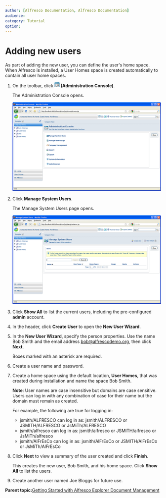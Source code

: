```yaml
---
author: [Alfresco Documentation, Alfresco Documentation]
audience: 
category: Tutorial
option: 
---
```


# Adding new users

As part of adding the new user, you can define the user's home space. When Alfresco is installed, a User Homes space is created automatically to contain all user home spaces.

1.  On the toolbar, click ![Administration Console](../images/im-adminconsole.png) **\(Administration Console\)**.

    The Administration Console opens.

    ![Administration Console](../images/im-adminconsolepage.png)

2.  Click **Manage System Users**.

    The Manage System Users page opens.

    ![Manage System Users](../images/im-managesysusers.png)

3.  Click **Show All** to list the current users, including the pre-configured **admin** account.

4.  In the header, click **Create User** to open the **New User Wizard**.

5.  In the **New User Wizard**, specify the person properties. Use the name Bob Smith and the email address bob@alfrescodemo.org, then click **Next**.

    Boxes marked with an asterisk are required.

6.  Create a user name and password.

7.  Create a home space using the default location, **User Homes**, that was created during installation and name the space Bob Smith.

    **Note**: User names are case insensitive but domains are case sensitive. Users can log in with any combination of case for their name but the domain must remain as created.

    For example, the following are true for logging in:

    -   jsmith/ALFRESCO can log in as: jsmith/ALFRESCO or JSMITH/ALFRESCO or JsMiTh/ALFRESCO
    -   jsmith/alfresco can log in as: jsmith/alfresco or JSMITH/alfresco or JsMiTh/alfresco
    -   jsmith/AlFrEsCo can log in as: jsmith/AlFrEsCo or JSMITH/AlFrEsCo or JsMiTh/AlFrEsCo
8.  Click **Next** to view a summary of the user created and click **Finish**.

    This creates the new user, Bob Smith, and his home space. Click **Show All** to list the users.

9.  Create another user named Joe Bloggs for future use.


**Parent topic:**[Getting Started with Alfresco Explorer Document Management](../concepts/cgs-intro.md)

